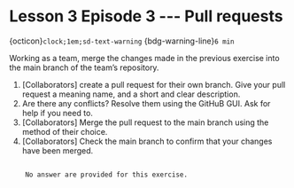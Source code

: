 # Lesson 3 Episode 3 --- Pull requests 
{octicon}`clock;1em;sd-text-warning` {bdg-warning-line}`6 min`


Working as a team, merge the changes made in the previous exercise into the main branch of the team’s repository.

1. [Collaborators] create a pull request for their own branch. Give your pull request a meaning name, and a short and clear description.
2. Are there any conflicts? Resolve them using the GitHuB GUI. Ask for help if you need to.
3. [Collaborators] Merge the pull request to the main branch using the method of their choice.
4. [Collaborators] Check the main branch to confirm that your changes have been merged.

```{dropdown} Answers

    No answer are provided for this exercise.

```
